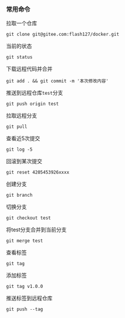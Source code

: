 
### 常用命令

拉取一个仓库
```shell
git clone git@gitee.com:flash127/docker.git
```

当前的状态
```shell
git status
```

下载远程代码并合并
```shell
git add . && git commit -m '本次修改内容'
```

推送到远程仓库`test`分支
```shell
git push origin test
```

拉取远程分支
```shell
git pull
```

查看近5次提交
```shell
git log -5
```

回滚到某次提交
```shell
git reset 4205453926xxxx
```

创建分支
```shell
git branch 
```

切换分支
```shell
git checkout test
```

将test分支合并到当前分支
```shell
git merge test
```

查看标签
```shell
git tag
```

添加标签
```shell
git tag v1.0.0
```

推送标签到远程仓库
```shell
git push --tag
```




